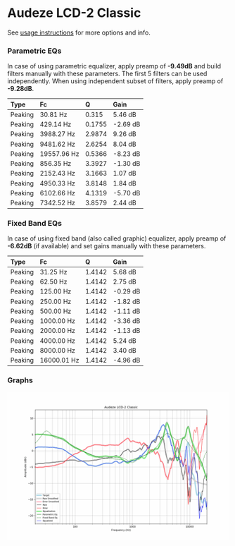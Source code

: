 # Audeze LCD-2 Classic
See [usage instructions](https://github.com/jaakkopasanen/AutoEq#usage) for more options and info.

### Parametric EQs
In case of using parametric equalizer, apply preamp of **-9.49dB** and build filters manually
with these parameters. The first 5 filters can be used independently.
When using independent subset of filters, apply preamp of **-9.28dB**.

| Type    | Fc          |      Q | Gain     |
|:--------|:------------|:-------|:---------|
| Peaking | 30.81 Hz    | 0.315  | 5.46 dB  |
| Peaking | 429.14 Hz   | 0.1755 | -2.69 dB |
| Peaking | 3988.27 Hz  | 2.9874 | 9.26 dB  |
| Peaking | 9481.62 Hz  | 2.6254 | 8.04 dB  |
| Peaking | 19557.96 Hz | 0.5366 | -8.23 dB |
| Peaking | 856.35 Hz   | 3.3927 | -1.30 dB |
| Peaking | 2152.43 Hz  | 3.1663 | 1.07 dB  |
| Peaking | 4950.33 Hz  | 3.8148 | 1.84 dB  |
| Peaking | 6102.66 Hz  | 4.1319 | -5.70 dB |
| Peaking | 7342.52 Hz  | 3.8579 | 2.44 dB  |

### Fixed Band EQs
In case of using fixed band (also called graphic) equalizer, apply preamp of **-6.62dB**
(if available) and set gains manually with these parameters.

| Type    | Fc          |      Q | Gain     |
|:--------|:------------|:-------|:---------|
| Peaking | 31.25 Hz    | 1.4142 | 5.68 dB  |
| Peaking | 62.50 Hz    | 1.4142 | 2.75 dB  |
| Peaking | 125.00 Hz   | 1.4142 | -0.29 dB |
| Peaking | 250.00 Hz   | 1.4142 | -1.82 dB |
| Peaking | 500.00 Hz   | 1.4142 | -1.11 dB |
| Peaking | 1000.00 Hz  | 1.4142 | -3.36 dB |
| Peaking | 2000.00 Hz  | 1.4142 | -1.13 dB |
| Peaking | 4000.00 Hz  | 1.4142 | 5.24 dB  |
| Peaking | 8000.00 Hz  | 1.4142 | 3.40 dB  |
| Peaking | 16000.01 Hz | 1.4142 | -4.96 dB |

### Graphs
![](./Audeze%20LCD-2%20Classic.png)
